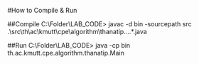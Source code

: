 #How to Compile & Run

##Compile
C:\Folder\LAB_CODE>
javac -d bin -sourcepath src .\src\th\ac\kmutt\cpe\algorithm\thanatip\....\*.java

##Run
C:\Folder\LAB_CODE>
java -cp bin th.ac.kmutt.cpe.algorithm.thanatip.Main
